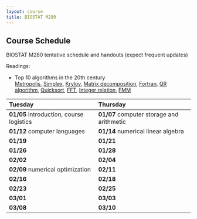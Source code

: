 ```yaml
---
layout: course
title: BIOSTAT M280
---
```


## Course Schedule

BIOSTAT M280 tentative schedule and handouts (expect frequent updates)

Readings:  

* Top 10 algorithms in the 20th century  
[Metropolis](readings/metropolis.pdf), [Simplex](readings/simplex.pdf), [Krylov](readings/krylov.pdf), [Matrix decomposition](readings/decomp.pdf), [Fortran](readings/fortran.pdf), [QR algorithm](readings/qr.pdf), [Quicksort](readings/qsort.pdf), [FFT](readings/fft.pdf), [Integer relation](readings/integer.pdf), [FMM](readings/fmm.pdf)  


| Tuesday | Thursday |
|:-----------|:------------|
| **01/05** introduction, course logistics | **01/07** computer storage and arithmetic |
| **01/12** computer languages | **01/14** numerical linear algebra |
| **01/19** | **01/21** |
| **01/26** | **01/28** |
| **02/02** | **02/04** |
| **02/09** numerical optimization | **02/11** |
| **02/16** | **02/18** |
| **02/23** | **02/25** |
| **03/01** | **03/03** |
| **03/08** | **03/10** |
